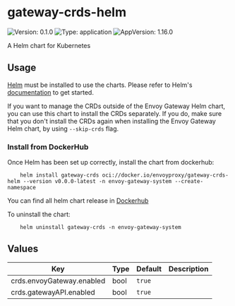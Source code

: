 # gateway-crds-helm

![Version: 0.1.0](https://img.shields.io/badge/Version-0.1.0-informational?style=flat-square) ![Type: application](https://img.shields.io/badge/Type-application-informational?style=flat-square) ![AppVersion: 1.16.0](https://img.shields.io/badge/AppVersion-1.16.0-informational?style=flat-square)

A Helm chart for Kubernetes

## Usage

[Helm](https://helm.sh) must be installed to use the charts.
Please refer to Helm's [documentation](https://helm.sh/docs) to get started.

If you want to manage the CRDs outside of the Envoy Gateway Helm chart, you can use this chart to install the CRDs separately.
If you do, make sure that you don't install the CRDs again when installing the Envoy Gateway Helm chart, by using `--skip-crds` flag.

### Install from DockerHub

Once Helm has been set up correctly, install the chart from dockerhub:

``` shell
    helm install gateway-crds oci://docker.io/envoyproxy/gateway-crds-helm --version v0.0.0-latest -n envoy-gateway-system --create-namespace
```

You can find all helm chart release in [Dockerhub](https://hub.docker.com/r/envoyproxy/gateway-crds-helm/tags)

To uninstall the chart:

``` shell
    helm uninstall gateway-crds -n envoy-gateway-system
```

## Values

| Key | Type | Default | Description |
|-----|------|---------|-------------|
| crds.envoyGateway.enabled | bool | `true` |  |
| crds.gatewayAPI.enabled | bool | `true` |  |

